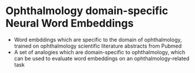 # Ophthalmology domain-specific Neural Word Embeddings

- Word embddings which are specific to the domain of ophthalmology, trained on ophthalmology scientific literature abstracts from Pubmed 
- A set of analogies which are domain-specific to ophthalmology, which can be used to evaluate word embeddings on an ophthalmology-related task
